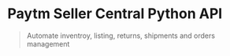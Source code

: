 # Paytm Seller Central Python API
> Automate inventroy, listing, returns, shipments and orders management
